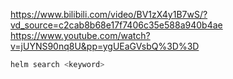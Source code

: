 https://www.bilibili.com/video/BV1zX4y1B7wS/?vd_source=c2cab8b68e17f7406c35e588a940b4ae
https://www.youtube.com/watch?v=jUYNS90nq8U&pp=ygUEaGVsbQ%3D%3D

```bash
helm search <keyword>
```
